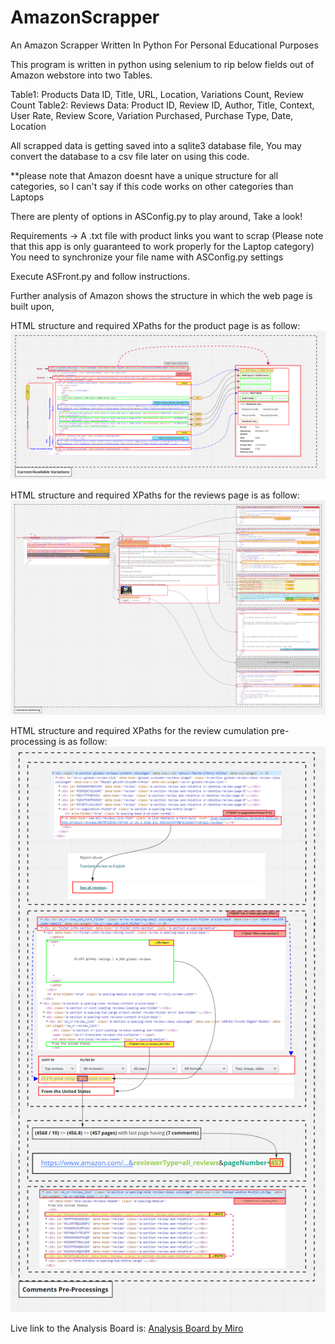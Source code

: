 # AmazonScrapper
An Amazon Scrapper Written In Python For Personal Educational Purposes

This program is written in python using selenium to rip below fields out of Amazon webstore into two Tables.

Table1: Products Data
        ID, Title, URL, Location, Variations Count, Review Count
Table2: Reviews Data:
        Product ID, Review ID, Author, Title, Context, User Rate, Review Score, Variation Purchased, Purchase Type, Date, Location
        
All scrapped data is getting saved into a sqlite3 database file,
You may convert the database to a csv file later on using this code.

**please note that Amazon doesnt have a unique structure for all categories, so I can't say if this code works on other categories than Laptops

There are plenty of options in ASConfig.py to play around, Take a look!

Requirements -> A .txt file with product links you want to scrap (Please note that this app is only guaranteed to work properly for the Laptop category)
You need to synchronize your file name with ASConfig.py settings

Execute ASFront.py and follow instructions.


Further analysis of Amazon shows the structure in which the web page is built upon,

HTML structure and required XPaths for the product page is as follow:
![Amazon Product Variations](/Images/Product_Variations.png)

HTML structure and required XPaths for the reviews page is as follow:
![Amazon Product Reviews](/Images/Comments_Gathering.png)

HTML structure and required XPaths for the review cumulation pre-processing is as follow:
![Amazon Product Reviews Pre-Processing](/Images/Pre-Processings.png)

Live link to the Analysis Board is:
[Analysis Board by Miro](https://miro.com/app/board/o9J_lTy4h6k=/)


